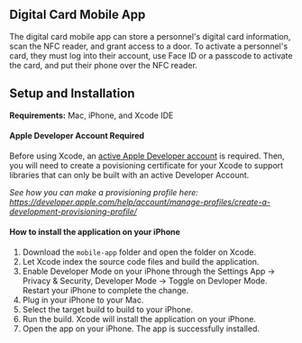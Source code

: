 ## Digital Card Mobile App
The digital card mobile app can store a personnel's digital card information, scan the NFC reader, and grant access to a door. To activate a personnel's card, they must log into their account, use Face ID or a passcode to activate the card, and put their phone over the NFC reader.

## Setup and Installation
**Requirements:** Mac, iPhone, and Xcode IDE

#### Apple Developer Account Required
Before using Xcode, an [active Apple Developer account](https://developer.apple.com/programs/) is required. Then, you will need to create a povisioning certificate for your Xcode to support libraries that can only be built with an active Developer Account.

*See how you can make a provisioning profile here: https://developer.apple.com/help/account/manage-profiles/create-a-development-provisioning-profile/*

#### How to install the application on your iPhone
1. Download the `mobile-app` folder and open the folder on Xcode.
2. Let Xcode index the source code files and build the application.
3. Enable Developer Mode on your iPhone through the Settings App &rarr; Privacy & Security, Developer Mode &rarr; Toggle on Devloper Mode. Restart your iPhone to complete the change.
4. Plug in your iPhone to your Mac.
5. Select the target build to build to your iPhone.
6. Run the build. Xcode will install the application on your iPhone.
7. Open the app on your iPhone. The app is successfully installed.
